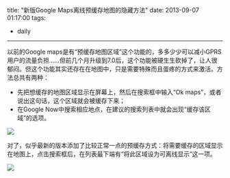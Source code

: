 title: "新版Google Maps离线预缓存地图的隐藏方法"
date: 2013-09-07 01:17:00
tags:
- daily
---
以前的Google maps是有“预缓存地图区域”这个功能的，多多少少可以减小GPRS用户的流量负担……但前几个月升级到7.0后，这个功能被硬生生砍掉了，让人很郁闷。但这个功能其实还存在在地图中，只是需要特殊而且蛋疼的方式来激活。方法总共有两种：

 * 先把想缓存的地图区域显示在屏幕上，然后在搜索框中输入“Ok maps”，或者说出这句话，这个区域就会被缓存下来；
 * 在Google Now中搜索相应地点，在建议的搜索列表中就会出现“缓存该区域”的选项。

![](/assets/0023-01.png)

对了，似乎最新的版本添加了比较正常一点的预缓存方式：将需要缓存的区域显示在地图上，点击搜索框后，在列表最下端有“将此区域设为可离线显示”这一项。

![](/assets/0023-02.png)